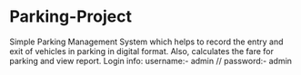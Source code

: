 # Parking-Project
Simple Parking Management System which helps to record the entry and exit of vehicles in parking in digital format. Also, calculates the fare for parking and view report.
Login info: username:- admin // password:- admin

